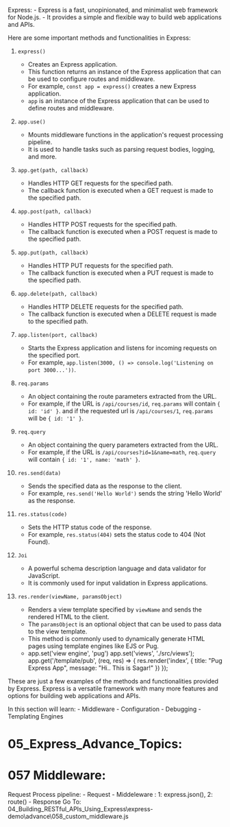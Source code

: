 Express: 
    - Express is a fast, unopinionated, and minimalist web framework for Node.js. 
    - It provides a simple and flexible way to build web applications and APIs.

Here are some important methods and functionalities in Express:
1. `express()` 
    - Creates an Express application.
    - This function returns an instance of the Express application that can be used to configure routes and middleware.
    - For example, `const app = express()` creates a new Express application.
    - `app` is an instance of the Express application that can be used to define routes and middleware.

2. `app.use()` 
    - Mounts middleware functions in the application's request processing pipeline.
    - It is used to handle tasks such as parsing request bodies, logging, and more.

3. `app.get(path, callback)` 
    - Handles HTTP GET requests for the specified path. 
    - The callback function is executed when a GET request is made to the specified path.

4. `app.post(path, callback)` 
    - Handles HTTP POST requests for the specified path.
    - The callback function is executed when a POST request is made to the specified path.

5. `app.put(path, callback)` 
    - Handles HTTP PUT requests for the specified path.
    - The callback function is executed when a PUT request is made to the specified path.

6. `app.delete(path, callback)` 
    - Handles HTTP DELETE requests for the specified path. 
    - The callback function is executed when a DELETE request is made to the specified path.

7. `app.listen(port, callback)` 
    - Starts the Express application and listens for incoming requests on the specified port.
    - For example, `app.listen(3000, () => console.log('Listening on port 3000...'))`.

8. `req.params` 
    - An object containing the route parameters extracted from the URL.
    - For example, if the URL is `/api/courses/id`, `req.params` will contain `{ id: 'id' }`.
      and if the requested url is `/api/courses/1`, `req.params` will be `{ id: '1' }`.

9. `req.query` 
    - An object containing the query parameters extracted from the URL.
    - For example, if the URL is `/api/courses?id=1&name=math`, `req.query` will contain `{ id: '1', name: 'math' }`.

10. `res.send(data)` 
    - Sends the specified data as the response to the client.
    - For example, `res.send('Hello World')` sends the string 'Hello World' as the response.

11. `res.status(code)` 
    - Sets the HTTP status code of the response.
    - For example, `res.status(404)` sets the status code to 404 (Not Found).

12. `Joi` 
    - A powerful schema description language and data validator for JavaScript.
    - It is commonly used for input validation in Express applications.

13. `res.render(viewName, paramsObject)`
    - Renders a view template specified by `viewName` and sends the rendered HTML to the client.
    - The `paramsObject` is an optional object that can be used to pass data to the view template.
    - This method is commonly used to dynamically generate HTML pages using template engines like EJS or Pug.
    -   app.set('view engine', 'pug')
        app.set('views', './src/views');
        app.get('/template/pub', (req, res) => {
            res.render('index', { title: "Pug Express App", message: "Hi.. This is Sagar!" })
        });

These are just a few examples of the methods and functionalities provided by Express. 
Express is a versatile framework with many more features and options for building web applications and APIs.

In this section will learn:
    - Middleware
    - Configuration
    - Debugging
    - Templating Engines


# 05_Express_Advance_Topics:
057 Middleware:
===============
Request Process pipeline:
    - Request
        - Middeleware : 1: express.json(), 2: route()
            - Response
Go To: 04_Building_RESTful_APIs_Using_Express\express-demo\advance\058_custom_middleware.js
